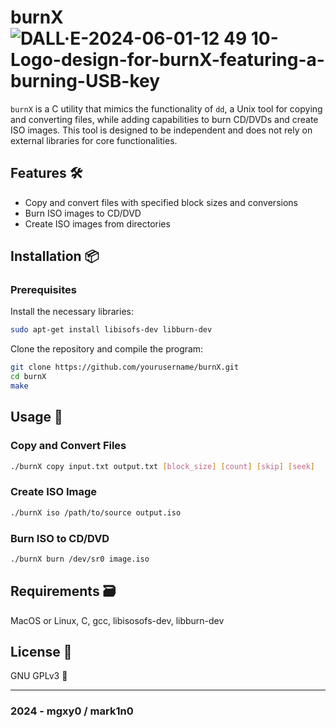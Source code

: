 # burnX ![DALL·E-2024-06-01-12 49 10-Logo-design-for-burnX-featuring-a-burning-USB-key](https://github.com/mgxy0/burnX/assets/127632468/aaf9d841-1f74-47cd-8575-8a5e3d25229b)

`burnX` is a C utility that mimics the functionality of `dd`, a Unix tool for copying and converting files, while adding capabilities to burn CD/DVDs and create ISO images. This tool is designed to be independent and does not rely on external libraries for core functionalities.

## Features 🛠️

- Copy and convert files with specified block sizes and conversions
- Burn ISO images to CD/DVD
- Create ISO images from directories

## Installation 📦

### Prerequisites

Install the necessary libraries:

```sh
sudo apt-get install libisofs-dev libburn-dev
```

Clone the repository and compile the program:

```sh
git clone https://github.com/yourusername/burnX.git
cd burnX
make
```

## Usage 🚀

### Copy and Convert Files

```sh
./burnX copy input.txt output.txt [block_size] [count] [skip] [seek]
```

### Create ISO Image

```sh
./burnX iso /path/to/source output.iso
```

### Burn ISO to CD/DVD

```sh
./burnX burn /dev/sr0 image.iso
```

## Requirements 🗃️

MacOS or Linux, C, gcc, libisosofs-dev, libburn-dev

## License 📄

GNU GPLv3 🐃

-----------------------------------------------------------------------------------------------------------------------------------------------------------------------------------------------------------------------------------------------------------------------------------------------------------------------------------------

### 2024 - mgxy0 / mark1n0

